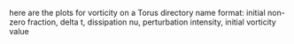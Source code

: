 here are the plots for vorticity on a Torus
directory name format: initial non-zero fraction, delta t, dissipation nu, perturbation intensity, initial vorticity value